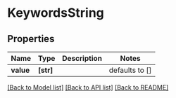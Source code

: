 # KeywordsString


## Properties
Name | Type | Description | Notes
------------ | ------------- | ------------- | -------------
**value** | **[str]** |  | defaults to []

[[Back to Model list]](../README.md#documentation-for-models) [[Back to API list]](../README.md#documentation-for-api-endpoints) [[Back to README]](../README.md)


